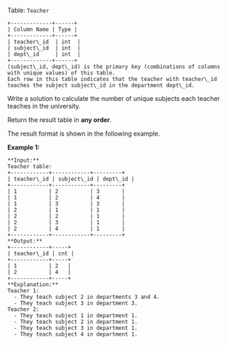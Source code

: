 Table: `Teacher`

```
+-------------+------+
| Column Name | Type |
+-------------+------+
| teacher\_id  | int  |
| subject\_id  | int  |
| dept\_id     | int  |
+-------------+------+
(subject\_id, dept\_id) is the primary key (combinations of columns with unique values) of this table.
Each row in this table indicates that the teacher with teacher\_id teaches the subject subject\_id in the department dept\_id.
```

Write a solution to calculate the number of unique subjects each teacher teaches in the university.

Return the result table in **any order**.

The result format is shown in the following example.

**Example 1:**

```
**Input:** 
Teacher table:
+------------+------------+---------+
| teacher\_id | subject\_id | dept\_id |
+------------+------------+---------+
| 1          | 2          | 3       |
| 1          | 2          | 4       |
| 1          | 3          | 3       |
| 2          | 1          | 1       |
| 2          | 2          | 1       |
| 2          | 3          | 1       |
| 2          | 4          | 1       |
+------------+------------+---------+
**Output:**  
+------------+-----+
| teacher\_id | cnt |
+------------+-----+
| 1          | 2   |
| 2          | 4   |
+------------+-----+
**Explanation:** 
Teacher 1:
  - They teach subject 2 in departments 3 and 4.
  - They teach subject 3 in department 3.
Teacher 2:
  - They teach subject 1 in department 1.
  - They teach subject 2 in department 1.
  - They teach subject 3 in department 1.
  - They teach subject 4 in department 1.
```